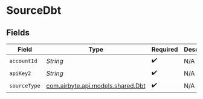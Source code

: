 # SourceDbt


## Fields

| Field                                                           | Type                                                            | Required                                                        | Description                                                     |
| --------------------------------------------------------------- | --------------------------------------------------------------- | --------------------------------------------------------------- | --------------------------------------------------------------- |
| `accountId`                                                     | *String*                                                        | :heavy_check_mark:                                              | N/A                                                             |
| `apiKey2`                                                       | *String*                                                        | :heavy_check_mark:                                              | N/A                                                             |
| `sourceType`                                                    | [com.airbyte.api.models.shared.Dbt](../../models/shared/Dbt.md) | :heavy_check_mark:                                              | N/A                                                             |